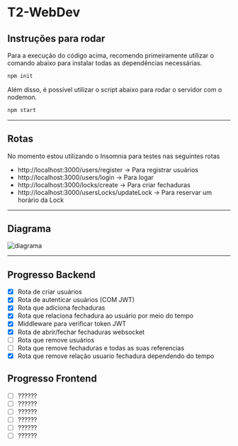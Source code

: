 # T2-WebDev

## Instruções para rodar
Para a execução do código acima, recomendo primeiramente utilizar o comando abaixo para instalar todas as dependências necessárias.

```bash
npm init
```

Além disso, é possível utilizar o script abaixo para rodar o servidor com o nodemon.
```bash
npm start
```

---

## Rotas

No momento estou utilizando o Insomnia para testes nas seguintes rotas
- http://localhost:3000/users/register              -> Para registrar usuários
- http://localhost:3000/users/login                 -> Para logar
- http://localhost:3000/locks/create                -> Para criar fechaduras
- http://localhost:3000/usersLocks/updateLock       -> Para reservar um horário da Lock

---
## Diagrama
![diagrama](https://github.com/romuloschiavon/T2-WebDev/blob/master/backend/Diagrama.jpg?raw=true)

---

## Progresso Backend
- [x] Rota de criar usuários
- [x] Rota de autenticar usuários (COM JWT)
- [x] Rota que adiciona fechaduras
- [x] Rota que relaciona fechadura ao usuário por meio do tempo
- [x] Middleware para verificar token JWT
- [x] Rota de abrir/fechar fechaduras websocket
- [ ] Rota que remove usuários
- [ ] Rota que remove fechaduras e todas as suas referencias
- [x] Rota que remove relação usuario fechadura dependendo do tempo

## Progresso Frontend
- [ ] ??????
- [ ] ??????
- [ ] ??????
- [ ] ??????
- [ ] ??????
- [ ] ??????
